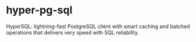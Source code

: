 # hyper-pg-sql
HyperSQL: lightning-fast PostgreSQL client with smart caching and batched operations that delivers very speed with SQL reliability.
